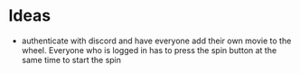# Ideas
- authenticate with discord and have everyone add their own movie to the wheel. Everyone who is logged in has to press the spin button at the same time to start the spin
